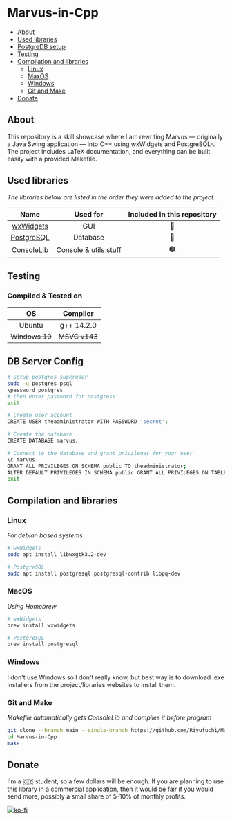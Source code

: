 # Marvus-in-Cpp

- [About](#about)
- [Used libraries](#used-libraries)
- [PostgreDB setup](#db-server-config)
- [Testing](#testing)
- [Compilation and libraries](#compilation-and-libraries)
	- [Linux](#linux)
	- [MaxOS](#macos)
	- [Windows](#windows)
	- [Git and Make](#git-and-make)
- [Donate](#donate)

## About

This repository is a skill showcase where I am rewriting Marvus — originally a Java Swing application — into C++ using wxWidgets and PostgreSQL-. The project includes LaTeX documentation, and everything can be built easily with a provided Makefile.

## Used libraries

*The libraries below are listed in the order they were added to the project.*

| Name | Used for | Included in this repository |
| :------: | :----------: | :---: |
| [wxWidgets](https://www.wxwidgets.org/) | GUI | 🔴 |
| [PostgreSQL](https://www.postgresql.org/) | Database | 🔴 |
| [ConsoleLib](https://github.com/Riyufuchi/ConsoleLib) | Console & utils stuff | 🟠 |

## Testing

### Compiled & Tested on

| OS | Compiler |
| :------: | :----------: |
| Ubuntu | g++ 14.2.0 |
| <s>Windows 10</s> | <s>MSVC v143</s> |

## DB Server Config

   ```bash
   # Setup postgres superuser
   sudo -u postgres psql
   \password postgres
   # then enter password for postgress
   exit
   
   # Create user account
   CREATE USER theadministrator WITH PASSWORD 'secret';
   
   # Create the database
   CREATE DATABASE marvus;
   
   # Connect to the database and grant privileges for your user
   \c marvus
   GRANT ALL PRIVILEGES ON SCHEMA public TO theadministrator;
   ALTER DEFAULT PRIVILEGES IN SCHEMA public GRANT ALL PRIVILEGES ON TABLES TO theadministrator;
   exit
   ```

## Compilation and libraries

### Linux

   *For debian based systems*

   ```bash
   # wxWidgets
   sudo apt install libwxgtk3.2-dev
   
   # PostgreSQL
   sudo apt install postgresql postgresql-contrib libpq-dev
   ```


### MacOS

   *Using Homebrew*
   
   ```bash
   # wxWidgets
   brew install wxwidgets

   # PostgreSQL
   brew install postgresql
   ```
   
### Windows

I don't use Windows so I don't really know, but best way is to download .exe installers from the project/libraries websites to install them.
   
### Git and Make
  
  *Makefile automatically gets ConsoleLib and compiles it before program*
  
   ```bash
   git clone --branch main --single-branch https://github.com/Riyufuchi/Marvus-in-Cpp.git 
   cd Marvus-in-Cpp
   make
   ```

## Donate

I'm a 🇨🇿 student, so a few dollars will be enough. If you are planning to use this library in a commercial application, then it would be fair if you would send more, possibly a small share of 5-10% of monthly profits.

[![ko-fi](https://ko-fi.com/img/githubbutton_sm.svg)](https://ko-fi.com/P5P11WTFL)